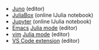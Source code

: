 - [Juno](https://junolab.org) (editor)
- [JuliaBox](https://www.juliabox.com) (online IJulia notebook)
- [Jupyter](https://try.jupyter.org) (online IJulia notebook)
- [Emacs](https://www.gnu.org/software/emacs) [Julia
  mode](https://www.emacswiki.org/emacs/JuliaProgrammingLanguage) (editor)
- [vim](https://www.vim.org) [Julia
  mode](https://github.com/JuliaLang/julia-vim) (editor)
- [VS Code
  extension](https://marketplace.visualstudio.com/items?itemName=julialang.language-julia)
  (editor)
